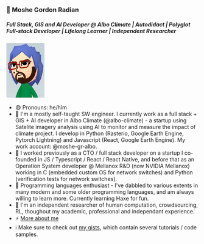 ### 🦔 Moshe Gordon Radian
##### Full Stack, GIS and AI Developer @ Albo Climate | Autodidact | Polyglot Full-stack Developer | Lifelong Learner | Independent Researcher
<img src="https://github.com/VehpuS/VehpuS/raw/master/mii%20me%202.jpg" width=100/>

- 😄 Pronouns: he/him
- 🔭 I'm a mostly self-taught SW engineer. I currently work as a full stack + GIS + AI developer in Albo Climate (@albo-climate) - a startup using Satelite imagery analysis using AI to monitor and measure the impact of climate project. I develop in Python (Rasterio, Google Earth Engine, Pytorch Lightning) and Javascript (React, Google Earth Engine). My work account: @moshe-gr-albo.
- 📜 I worked previously as a CTO / full stack developer on a startup I co-founded in JS / Typescript / React / React Native, and before that as an Operation System developer @ Mellanox R&D (now NVIDIA Mellanox) working in C (embedded custom OS for network switches) and Python (verification tests for network switches).
- 🌱 Programming languages enthusiast - I've dabbled to various extents in many modern and some older programming languages, and am always willing to learn more. Currently learning Haxe for fun.
- 💬 I'm an independent researcher of human computation, crowdsourcing, RL, thoughout my academic, professional and independant experience.
- ⚡ [More about me](https://about.me/vehpus)
- :information_source: Make sure to check out [my gists](https://gist.github.com/VehpuS), which contain several tutorials / code samples.

<!--
**VehpuS/VehpuS** is a ✨ _special_ ✨ repository because its `README.md` (this file) appears on your GitHub profile.

Here are some ideas to get you started:
👋

- 🔭 I’m currently working on ...
- 🌱 I’m currently learning ...
- 👯 I’m looking to collaborate on ...
- 🤔 I’m looking for help with ...
- 💬 Ask me about ...
- 📫 How to reach me: ...
- 😄 Pronouns: ...
- ⚡ Fun fact: ...
-->
